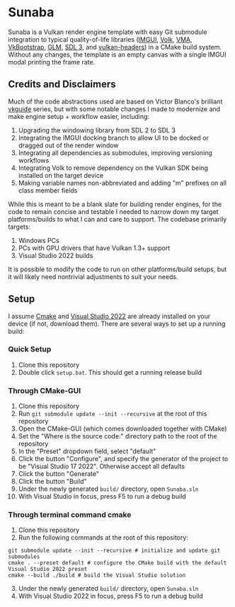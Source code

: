 # Sunaba

Sunaba is a Vulkan render engine template with easy Git submodule integration to typical quality-of-life libraries ([IMGUI](https://github.com/ocornut/imgui.git), [Volk](https://github.com/zeux/volk.git), [VMA](https://github.com/GPUOpen-LibrariesAndSDKs/VulkanMemoryAllocator), [VkBootstrap](https://github.com/charles-lunarg/vk-bootstrap), [GLM](https://github.com/g-truc/glm.git), [SDL 3](https://github.com/libsdl-org/SDL), and [vulkan-headers](https://github.com/KhronosGroup/Vulkan-Headers)) in a CMake build system. Without any changes, the template is an empty canvas with a single IMGUI modal printing the frame rate.

## Credits and Disclaimers

Much of the code abstractions used are based on Victor Blanco's brilliant [vkguide](vkguide.dev) series, but with some notable changes I made to modernize and make engine setup + workflow easier, including: 

1. Upgrading the windowing library from SDL 2 to SDL 3
2. Integrating the IMGUI docking branch to allow UI to be docked or dragged out of the render window
3. Integrating all dependencies as submodules, improving versioning workflows
4. Integrating Volk to remove dependency on the Vulkan SDK being installed on the target device
5. Making variable names non-abbreviated and adding "m" prefixes on all class member fields

While this is meant to be a blank slate for building render engines, for the code to remain concise and testable I needed to narrow down my target platforms/builds to what I can and care to support. The codebase primarily targets:

1. Windows PCs
2. PCs with GPU drivers that have Vulkan 1.3+ support
3. Visual Studio 2022 builds

It is possible to modify the code to run on other platforms/build setups, but it will likely need nontrivial adjustments to suit your needs.

## Setup

I assume [Cmake](https://cmake.org/) and [Visual Studio 2022](https://visualstudio.microsoft.com/vs/) are already installed on your device (if not, download them). There are several ways to set up a running build:

### Quick Setup
1. Clone this repository
2. Double click `setup.bat`. This should get a running release build

### Through CMake-GUI
1. Clone this repository
2. Run `git submodule update --init --recursive` at the root of this repository
3. Open the CMake-GUI (which comes downloaded together with CMake)
4. Set the "Where is the source code:" directory path to the root of the repository
5. In the "Preset" dropdown field, select "default"
6. Click the button "Configure", and specify the generator of the project to be "Visual Studio 17 2022". Otherwise accept all defaults
7. Click the button "Generate"
8. Click the button "Build"
9. Under the newly generated `build/` directory, open `Sunaba.sln`
10. With Visual Studio in focus, press F5 to run a debug build

### Through terminal command cmake
1. Clone this repository
2. Run the following commands at the root of this repository:
```
git submodule update --init --recursive # initialize and update git submodules
cmake . --preset default # configure the CMake build with the default Visual Studio 2022 preset
cmake --build ./build # build the Visual Studio solution
```
3. Under the newly generated `build/` directory, open `Sunaba.sln`
4. With Visual Studio 2022 in focus, press F5 to run a debug build

